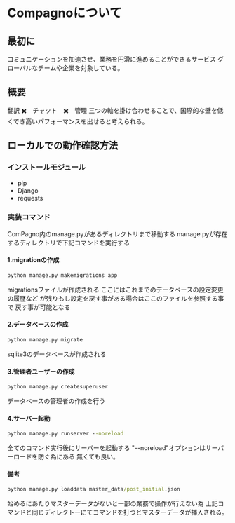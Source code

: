 # Compagnoについて

## 最初に
コミュニケーションを加速させ、業務を円滑に進めることができるサービス
グローバルなチームや企業を対象している。

## 概要
翻訳 ✖️　チャット　✖️　管理
三つの軸を掛け合わせることで、国際的な壁を低くでき高いパフォーマンスを出せると考えられる。


## ローカルでの動作確認方法

### インストールモジュール
- pip
- Django
- requests

### 実装コマンド
ComPagno内のmanage.pyがあるディレクトリまで移動する
manage.pyが存在するディレクトリで下記コマンドを実行する


#### 1.migrationの作成
```bat
python manage.py makemigrations app
```
migrationsファイルが作成される
ここにはこれまでのデータベースの設定変更の履歴など
が残りもし設定を戻す事がある場合はここのファイルを参照する事で
戻す事が可能となる

#### 2.データベースの作成
```bat
python manage.py migrate
```
sqlite3のデータベースが作成される

#### 3.管理者ユーザーの作成
```bat
python manage.py createsuperuser
```
データベースの管理者の作成を行う

#### 4.サーバー起動
```bat
python manage.py runserver --noreload
```
全てのコマンド実行後にサーバーを起動する
"--noreload"オプションはサーバーロードを防ぐ為にある
無くても良い。

#### 備考
```bat
python manage.py loaddata master_data/post_initial.json
```
始めるにあたりマスターデータがないと一部の業務で操作が行えない為
上記コマンドと同じディレクトーにてコマンドを打つとマスターデータが挿入される。



